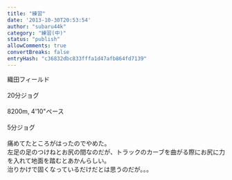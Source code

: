 ```yaml
---
title: "練習"
date: '2013-10-30T20:53:54'
author: "subaru44k"
category: "練習(中)"
status: "publish"
allowComments: true
convertBreaks: false
entryHash: "c36832dbc833fffa1d47afb864fd7139"
---
```

織田フィールド<br>
<br>
20分ジョグ<br>
<br>
8200m, 4'10"ペース<br>
<br>
5分ジョグ<br>
<br>
痛めてたところがはったのでやめた。<br>
左足の足のつけねとお尻の間なのだが、トラックのカーブを曲がる際にお尻に力を入れて地面を踏むとあかんらしい。<br>
治りかけで固くなっているだけだとは思うのだが。。。

